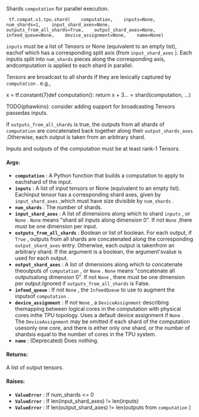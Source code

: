 Shards  `computation`  for parallel execution.

```
 tf.compat.v1.tpu.shard(    computation,    inputs=None,    num_shards=1,    input_shard_axes=None,    outputs_from_all_shards=True,    output_shard_axes=None,    infeed_queue=None,    device_assignment=None,    name=None) 
```

 `inputs`  must be a list of Tensors or None (equivalent to an empty list), eachof which has a corresponding split axis (from  `input_shard_axes` ). Each inputis split into  `num_shards`  pieces along the corresponding axis, andcomputation is applied to each shard in parallel.

Tensors are broadcast to all shards if they are lexically captured by `computation` . e.g.,

x = tf.constant(7)def computation():  return x + 3... = shard(computation, ...)

TODO(phawkins): consider adding support for broadcasting Tensors passedas inputs.

If  `outputs_from_all_shards`  is true, the outputs from all shards of `computation`  are concatenated back together along their  `output_shards_axes` .Otherwise, each output is taken from an arbitrary shard.

Inputs and outputs of the computation must be at least rank-1 Tensors.

#### Args:
- **`computation`** : A Python function that builds a computation to apply to eachshard of the input.
- **`inputs`** : A list of input tensors or None (equivalent to an empty list). Eachinput tensor has a corresponding shard axes, given by  `input_shard_axes` ,which must have size divisible by  `num_shards` .
- **`num_shards`** : The number of shards.
- **`input_shard_axes`** : A list of dimensions along which to shard  `inputs` , or `None` .  `None`  means "shard all inputs along dimension 0". If not  `None` ,there must be one dimension per input.
- **`outputs_from_all_shards`** : Boolean or list of boolean. For each output, if `True` , outputs from all shards are concatenated along the corresponding `output_shard_axes`  entry. Otherwise, each output is takenfrom an arbitrary shard. If the argument is a boolean, the argument'svalue is used for each output.
- **`output_shard_axes`** : A list of dimensions along which to concatenate theoutputs of  `computation` , or  `None` .  `None`  means "concatenate all outputsalong dimension 0". If not  `None` , there must be one dimension per output.Ignored if  `outputs_from_all_shards`  is False.
- **`infeed_queue`** : If not  `None` , the  `InfeedQueue`  to use to augment the inputsof  `computation` .
- **`device_assignment`** : If not  `None` , a  `DeviceAssignment`  describing themapping between logical cores in the computation with physical cores inthe TPU topology. Uses a default device assignment if  `None` . The `DeviceAssignment`  may be omitted if each shard of the computation usesonly one core, and there is either only one shard, or the number of shardsis equal to the number of cores in the TPU system.
- **`name`** : (Deprecated) Does nothing.


#### Returns:
A list of output tensors.

#### Raises:
- **`ValueError`** : If num_shards <= 0
- **`ValueError`** : If len(input_shard_axes) != len(inputs)
- **`ValueError`** : If len(output_shard_axes) != len(outputs from  `computation` )
